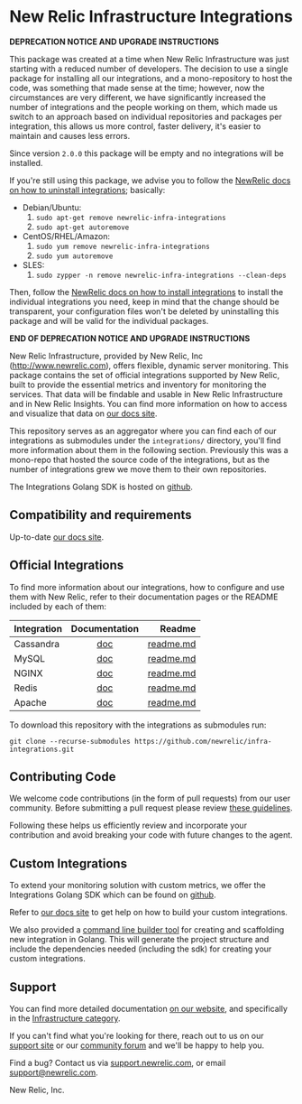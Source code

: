 # New Relic Infrastructure Integrations

**DEPRECATION NOTICE AND UPGRADE INSTRUCTIONS**

This package was created at a time when New Relic Infrastructure was just
starting with a reduced number of developers. The decision to use a single 
package for installing all our integrations, and a mono-repository to host the
code, was something that made sense at the time; however, now the circumstances
are very different, we have significantly increased the number of integrations 
and the people working on them, which made us switch to an approach based on
individual repositories and packages per integration, this allows us more 
control, faster delivery, it's easier to maintain and causes less errors.

Since version `2.0.0` this package will be empty and no integrations will be 
installed. 

If you're still using this package, we advise you to follow the [NewRelic docs
on how to uninstall integrations][1]; basically:

- Debian/Ubuntu:
	1. `sudo apt-get remove newrelic-infra-integrations`
	1. `sudo apt-get autoremove`
- CentOS/RHEL/Amazon:
	1. `sudo yum remove newrelic-infra-integrations`
	1. `sudo yum autoremove`
- SLES:
	1. `sudo zypper -n remove newrelic-infra-integrations --clean-deps`

Then, follow the [NewRelic docs on how to install integrations][2] to install
the individual integrations you need, keep in mind that the change should be
transparent, your configuration files won't be deleted by uninstalling
this package and will be valid for the individual packages.

**END OF DEPRECATION NOTICE AND UPGRADE INSTRUCTIONS**

New Relic Infrastructure, provided by New Relic, Inc (http://www.newrelic.com),
offers flexible, dynamic server monitoring. This package contains the set of
official integrations supported by New Relic, built to provide the essential
metrics and inventory for monitoring the services. That data will be findable and
usable in New Relic Infrastructure and in New Relic Insights. You can find more
information on how to access and visualize that data on [our docs site](https://docs.newrelic.com/docs/find-use-infrastructure-integration-data).

This repository serves as an aggregator where you can find each of our
integrations as submodules under the `integrations/` directory, you'll find
more information about them in the following section. Previously this was a
mono-repo that hosted the source code of the integrations, but as the number of
integrations grew we move them to their own repositories.

The Integrations Golang SDK is hosted on [github](https://github.com/newrelic/infra-integrations-sdk).

## Compatibility and requirements

Up-to-date [our docs site](https://docs.newrelic.com/docs/compatibility-requirements-infrastructure-integration-sdk).

## Official Integrations

To find more information about our integrations, how to configure and use them
with New Relic, refer to their documentation pages or the README included by
each of them:

| Integration 	| Documentation 																		| Readme  |
| ------------- |:-------------:																		| -----:|
| Cassandra 	| [doc](https://docs.newrelic.com/docs/cassandra-integration-new-relic-infrastructure) 	| [readme.md](https://github.com/newrelic/nri-cassandra/README.md) |
| MySQL 		| [doc](https://docs.newrelic.com/docs/mysql-integration-new-relic-infrastructure) 		| [readme.md](https://github.com/newrelic/nri-mysql/README.md) |
| NGINX 		| [doc](https://docs.newrelic.com/docs/nginx-integration-new-relic-infrastructure) 		| [readme.md](https://github.com/newrelic/nri-nginx/README.md) |
| Redis 		| [doc](https://docs.newrelic.com/docs/redis-integration-new-relic-infrastructure) 		| [readme.md](https://github.com/newrelic/nri-redis/README.md) |
| Apache 		| [doc](https://docs.newrelic.com/docs/apache-integration-new-relic-infrastructure) 	| [readme.md](https://github.com/newrelic/nri-apache/README.md) |

To download this repository with the integrations as submodules run:

```
git clone --recurse-submodules https://github.com/newrelic/infra-integrations.git
```

## Contributing Code

We welcome code contributions (in the form of pull requests) from our user
community. Before submitting a pull request please review [these guidelines](https://github.com/newrelic/infra-integrations/blob/master/CONTRIBUTING.md).

Following these helps us efficiently review and incorporate your contribution
and avoid breaking your code with future changes to the agent.

## Custom Integrations

To extend your monitoring solution with custom metrics, we offer the Integrations
Golang SDK which can be found on [github](https://github.com/newrelic/infra-integrations-sdk).

Refer to [our docs site](https://docs.newrelic.com/docs/infrastructure/integrations-sdk/get-started/intro-infrastructure-integrations-sdk)
to get help on how to build your custom integrations.

We also provided a [command line builder tool](https://github.com/newrelic/nr-integrations-builder)
for creating and scaffolding new integration in Golang. This will generate the
project structure and include the dependencies needed (including the
sdk) for creating your custom integrations.

## Support

You can find more detailed documentation [on our website](http://newrelic.com/docs),
and specifically in the [Infrastructure category](https://docs.newrelic.com/docs/infrastructure).

If you can't find what you're looking for there, reach out to us on our [support
site](http://support.newrelic.com/) or our [community forum](http://forum.newrelic.com)
and we'll be happy to help you.

Find a bug? Contact us via [support.newrelic.com](http://support.newrelic.com/),
or email support@newrelic.com.

New Relic, Inc.

[1]: https://docs.newrelic.com/docs/infrastructure/new-relic-infrastructure/installation/uninstall-infrastructure-agent#uninstall-integrations
[2]: https://docs.newrelic.com/docs/integrations/host-integrations/installation/install-host-integrations-built-new-relic
